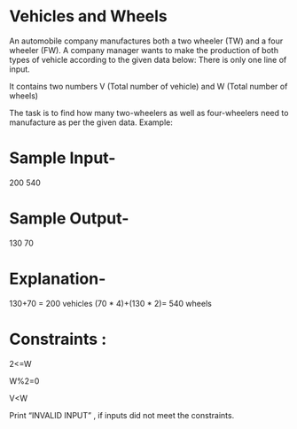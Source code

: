 # Vehicles and Wheels

An automobile company manufactures both a two wheeler (TW) and a four wheeler (FW). A company manager wants to make the production of both types of vehicle according to the given data below:
There is only one line of input.

It contains two numbers V (Total number of vehicle) and W (Total number of wheels)

The task is to find how many two-wheelers as well as four-wheelers need to manufacture as per the given data.
Example:
# Sample Input-
200 540

# Sample Output-
130 70

# Explanation-
130+70 = 200 vehicles
(70 * 4)+(130 * 2)= 540 wheels

# Constraints :
2<=W

W%2=0

V<W
    
Print “INVALID INPUT” , if inputs did not meet the constraints.

